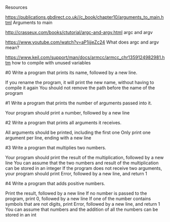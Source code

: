 Resources

https://publications.gbdirect.co.uk//c_book/chapter10/arguments_to_main.html  Arguments to main

http://crasseux.com/books/ctutorial/argc-and-argv.html argc and argv

https://www.youtube.com/watch?v=aP1ijjeZc24 What does argc and argv mean?

https://www.keil.com/support/man/docs/armcc/armcc_chr1359124982981.htm how to compile with unused variables

#0 Write a program that prints its name, followed by a new line.

If you rename the program, it will print the new name, without having to compile it again
You should not remove the path before the name of the program

#1 Write a program that prints the number of arguments passed into it.

Your program should print a number, followed by a new line

#2 Write a program that prints all arguments it receives.

All arguments should be printed, including the first one
Only print one argument per line, ending with a new line

#3 Write a program that multiplies two numbers.

Your program should print the result of the multiplication, followed by a new line
You can assume that the two numbers and result of the multiplication can be stored in an integer
If the program does not receive two arguments, your program should print Error, followed by a new line, and return 1

#4 Write a program that adds positive numbers.

Print the result, followed by a new line
If no number is passed to the program, print 0, followed by a new line
If one of the number contains symbols that are not digits, print Error, followed by a new line, and return 1
You can assume that numbers and the addition of all the numbers can be stored in an int
